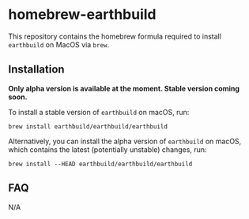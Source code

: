 # homebrew-earthbuild

This repository contains the homebrew formula required to install `earthbuild` on MacOS via `brew`.

## Installation

**Only alpha version is available at the moment. Stable version coming soon.**

To install a stable version of `earthbuild` on macOS, run:

```
brew install earthbuild/earthbuild/earthbuild
```

Alternatively, you can install the alpha version of `earthbuild` on macOS, which contains
the latest (potentially unstable) changes, run:

```
brew install --HEAD earthbuild/earthbuild/earthbuild
```

## FAQ

N/A
